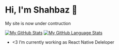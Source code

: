 # Hi, I'm Shahbaz 👋 

My site is now under contruction

[![My GitHub Stats](https://github-readme-stats.vercel.app/api/?username=SyedShahbazHussain&count_private=true&theme=tokyonight&showicons=true)]()
[![My GitHub Language Stats](https://github-readme-stats.vercel.app/api/top-langs/?username=SyedShahbazHussain&langs_count=5&theme=tokyonight)]()


- <3 I’m currently working as React Native Deleloper
